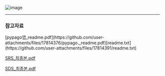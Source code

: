 ![image](https://github.com/user-attachments/assets/a3f08599-9976-4263-870a-20455ad59f12)

----
<h3>참고자료</h3>
[pypago앱_readme.pdf](https://github.com/user-attachments/files/17814376/pypago._readme.pdf)[readme.txt](https://github.com/user-attachments/files/17814391/readme.txt)

[SRS_최종본.pdf](https://github.com/user-attachments/files/17814380/SRS_.pdf)

[SDS_최종본.pdf](https://github.com/user-attachments/files/17814377/SDS_.pdf)
